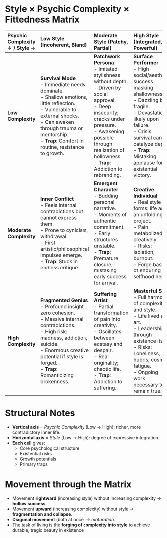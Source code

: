 # Style × Psychic Complexity × Fittedness Matrix

| Psychic Complexity ↓ / Style → | Low Style (Incoherent, Bland) | Moderate Style (Patchy, Partial) | High Style (Integrated, Powerful) |
|:-------------------------------|:------------------------------|:---------------------------------|:----------------------------------|
| **Low Complexity** | **Survival Mode**<br>- Immediate needs dominate.<br>- Shallow emotions, little reflection.<br>- Vulnerable to external shocks.<br>- Can awaken through trauma or mentorship.<br>- **Trap**: Comfort in routine, resistance to growth. | **Patchwork Persona**<br>- Imitated stylishness without depth.<br>- Driven by social approval.<br>- Deep insecurity; cracks under pressure.<br>- Awakening possible through realization of hollowness.<br>- **Trap**: Addiction to rebranding. | **Surface Performer**<br>- High social/aesthetic success masking shallowness.<br>- Dazzling but fragile.<br>- Devastation likely upon failure.<br>- Crisis survival can catalyze depth.<br>- **Trap**: Mistaking applause for existential victory. |
| **Moderate Complexity** | **Inner Conflict**<br>- Feels internal contradictions but cannot express them.<br>- Prone to cynicism, withdrawal.<br>- First artistic/philosophical impulses emerge.<br>- **Trap**: Stuck in endless critique. | **Emergent Character**<br>- Budding personal narrative.<br>- Moments of authentic commitment.<br>- Early structures unstable.<br>- **Trap**: Premature closure; mistaking early success for arrival. | **Creative Individual**<br>- Real style forms: life as an unfolding project.<br>- Pain metabolized creatively.<br>- Risks: Isolation, burnout.<br>- Forge basis of enduring selfhood here. |
| **High Complexity** | **Fragmented Genius**<br>- Profound insight, zero cohesion.<br>- Massive internal contradictions.<br>- High risk: madness, addiction, suicide.<br>- Enormous creative potential if style is forged.<br>- **Trap**: Romanticizing brokenness. | **Suffering Artist**<br>- Partial transformation of pain into creativity.<br>- Oscillates between ecstasy and despair.<br>- Real originality; chaotic life.<br>- **Trap**: Addiction to suffering. | **Masterful Soul**<br>- Full harmony of complexity and style.<br>- Life lived as art.<br>- Leadership through existence itself.<br>- Risks: Loneliness, hubris, cosmic fatigue.<br>- Ongoing work necessary to remain true. |

# Structural Notes
- **Vertical axis** = *Psychic Complexity* (Low → High): richer, more contradictory inner life.
- **Horizontal axis** = *Style* (Low → High): degree of expressive integration.
- **Each cell** gives:
  - Core psychological structure
  - Existential risks
  - Growth potentials
  - Primary traps

# Movement through the Matrix
- Movement **rightward** (increasing style) without increasing complexity → **hollow success**.
- Movement **upward** (increasing complexity) without style → **fragmentation and collapse**.
- **Diagonal movement** (both at once) → *maturation*.
- The task of living is the **forging of complexity into style** to achieve durable, tragic beauty in existence.


